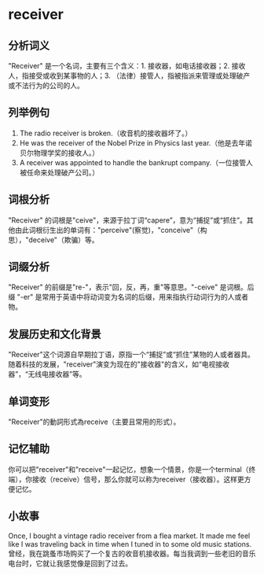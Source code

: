 # receiver

## 分析词义

  

"Receiver" 是一个名词，主要有三个含义：1. 接收器，如电话接收器；2. 接收人，指接受或收到某事物的人；3. （法律）接管人，指被指派来管理或处理破产或不法行为的公司的人。

  

## 列举例句

  

1.  The radio receiver is broken.（收音机的接收器坏了。）
2.  He was the receiver of the Nobel Prize in Physics last year.（他是去年诺贝尔物理学奖的接收人。）
3.  A receiver was appointed to handle the bankrupt company.（一位接管人被任命来处理破产公司。）

  

## 词根分析

  

"Receiver" 的词根是"ceive"，来源于拉丁词“capere”，意为“捕捉”或“抓住”。其他由此词根衍生出的单词有："perceive"(察觉)，"conceive"（构思），"deceive"（欺骗）等。

  

## 词缀分析

  

"Receiver" 的前缀是"re-"，表示"回，反，再，重"等意思。"-ceive" 是词根。后缀 "-er" 是常用于英语中将动词变为名词的后缀，用来指执行动词行为的人或者物。

  

## 发展历史和文化背景

  

"Receiver"这个词源自早期拉丁语，原指一个“捕捉”或“抓住”某物的人或者器具。随着科技的发展，"receiver"演变为现在的"接收器"的含义，如“电视接收器”，“无线电接收器”等。

  

## 单词变形

  

"Receiver"的動詞形式為receive（主要且常用的形式）。

  

## 记忆辅助

  

你可以把"receiver"和"receive"一起记忆，想象一个情景，你是一个terminal（终端），你接收（receive）信号，那么你就可以称为receiver（接收器）。这样更方便记忆。

  

## 小故事

  

Once, I bought a vintage radio receiver from a flea market. It made me feel like I was traveling back in time when I tuned in to some old music stations.  
曾经，我在跳蚤市场购买了一个复古的收音机接收器。每当我调到一些老旧的音乐电台时，它就让我感觉像是回到了过去。
